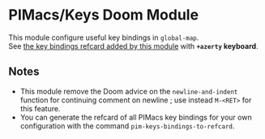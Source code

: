 # PIMacs/Keys Doom Module

This module configure useful key bindings in `global-map`.  
See [the key bindings refcard added by this module](keys-key-bindings-refcard.org)
with **`+azerty` keyboard**.

## Notes

- This module remove the Doom advice on the `newline-and-indent` function for
  continuing comment on newline ; use instead `M-<RET>` for this feature.
- You can generate the refcard of all PIMacs key bindings for your own
  configuration with the command `pim-keys-bindings-to-refcard`.

